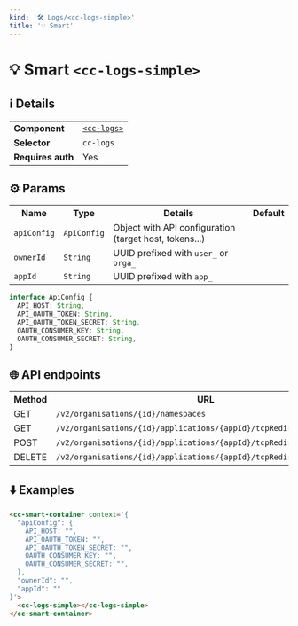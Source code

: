```yaml
---
kind: '🛠 Logs/<cc-logs-simple>'
title: '💡 Smart'
---
```


# 💡 Smart `<cc-logs-simple>`

<cc-smart-container context='{"ownerId": "user_f704a8cf-28d5-449d-b269-1db6a2e932c7", "sourceType": "app", "sourceId": "app_3af80970-d8bf-47ab-af5c-e56fb6c481f4"}'>
  <cc-logs-simple></cc-logs-simple>
</cc-smart-container>

## ℹ️ Details

<table>
  <tr><td><strong>Component    </strong> <td><a href="https://www.clever-cloud.com/doc/clever-components/?path=/story/%F0%9F%9B%A0-logs-cc-logs--default-story"><code>&lt;cc-logs&gt;</code></a>
  <tr><td><strong>Selector     </strong> <td><code>cc-logs</code>
  <tr><td><strong>Requires auth</strong> <td>Yes
</table>

## ⚙️ Params

<table>
  <tr><th>Name                   <th>Type                   <th>Details                                                     <th>Default
  <tr><td><code>apiConfig</code> <td><code>ApiConfig</code> <td>Object with API configuration (target host, tokens...)      <td>
  <tr><td><code>ownerId</code>   <td><code>String</code>    <td>UUID prefixed with <code>user_</code> or <code>orga_</code> <td>
  <tr><td><code>appId</code>     <td><code>String</code>    <td>UUID prefixed with <code>app_</code>                        <td>
</table>

```ts
interface ApiConfig {
  API_HOST: String,
  API_OAUTH_TOKEN: String,
  API_OAUTH_TOKEN_SECRET: String,
  OAUTH_CONSUMER_KEY: String,
  OAUTH_CONSUMER_SECRET: String,
}
```

## 🌐 API endpoints

<table>
  <tr><th>Method <th>URL                                                                             <th>Cache?
  <tr><td>GET    <td><code>/v2/organisations/{id}/namespaces</code>                                  <td>Default
  <tr><td>GET    <td><code>/v2/organisations/{id}/applications/{appId}/tcpRedirs</code>              <td>Default
  <tr><td>POST   <td><code>/v2/organisations/{id}/applications/{appId}/tcpRedirs</code>              <td>Default
  <tr><td>DELETE <td><code>/v2/organisations/{id}/applications/{appId}/tcpRedirs/{sourcePort}</code> <td>Default
</table>

## ⬇️️ Examples

```html
<cc-smart-container context='{
  "apiConfig": {
    API_HOST: "",
    API_OAUTH_TOKEN: "",
    API_OAUTH_TOKEN_SECRET: "",
    OAUTH_CONSUMER_KEY: "",
    OAUTH_CONSUMER_SECRET: "",
  },
  "ownerId": "",
  "appId": ""
}'>
  <cc-logs-simple></cc-logs-simple>
</cc-smart-container>
```
